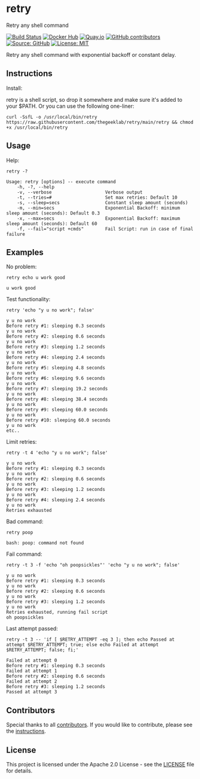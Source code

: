 # retry

Retry any shell command

[![Build Status](https://ci.thegeeklab.de/api/badges/thegeeklab/retry/status.svg)](https://ci.thegeeklab.de/repos/thegeeklab/retry)
[![Docker Hub](https://img.shields.io/badge/dockerhub-latest-blue.svg?logo=docker&logoColor=white)](https://hub.docker.com/r/thegeeklab/retry)
[![Quay.io](https://img.shields.io/badge/quay-latest-blue.svg?logo=docker&logoColor=white)](https://quay.io/repository/thegeeklab/retry)
[![GitHub contributors](https://img.shields.io/github/contributors/thegeeklab/retry)](https://github.com/thegeeklab/retry/graphs/contributors)
[![Source: GitHub](https://img.shields.io/badge/source-github-blue.svg?logo=github&logoColor=white)](https://github.com/thegeeklab/retry)
[![License: MIT](https://img.shields.io/github/license/thegeeklab/retry)](https://github.com/thegeeklab/retry/blob/main/LICENSE)

Retry any shell command with exponential backoff or constant delay.

## Instructions

Install:

retry is a shell script, so drop it somewhere and make sure it's added to your \$PATH. Or you can use the following one-liner:

```Shell
curl -SsfL -o /usr/local/bin/retry https://raw.githubusercontent.com/thegeeklab/retry/main/retry && chmod +x /usr/local/bin/retry
```

## Usage

Help:

```Shell
retry -?

Usage: retry [options] -- execute command
    -h, -?, --help
    -v, --verbose                    Verbose output
    -t, --tries=#                    Set max retries: Default 10
    -s, --sleep=secs                 Constant sleep amount (seconds)
    -m, --min=secs                   Exponential Backoff: minimum sleep amount (seconds): Default 0.3
    -x, --max=secs                   Exponential Backoff: maximum sleep amount (seconds): Default 60
    -f, --fail="script +cmds"        Fail Script: run in case of final failure
```

## Examples

No problem:

```Shell
retry echo u work good

u work good
```

Test functionality:

```Shell
retry 'echo "y u no work"; false'

y u no work
Before retry #1: sleeping 0.3 seconds
y u no work
Before retry #2: sleeping 0.6 seconds
y u no work
Before retry #3: sleeping 1.2 seconds
y u no work
Before retry #4: sleeping 2.4 seconds
y u no work
Before retry #5: sleeping 4.8 seconds
y u no work
Before retry #6: sleeping 9.6 seconds
y u no work
Before retry #7: sleeping 19.2 seconds
y u no work
Before retry #8: sleeping 38.4 seconds
y u no work
Before retry #9: sleeping 60.0 seconds
y u no work
Before retry #10: sleeping 60.0 seconds
y u no work
etc..
```

Limit retries:

```Shell
retry -t 4 'echo "y u no work"; false'

y u no work
Before retry #1: sleeping 0.3 seconds
y u no work
Before retry #2: sleeping 0.6 seconds
y u no work
Before retry #3: sleeping 1.2 seconds
y u no work
Before retry #4: sleeping 2.4 seconds
y u no work
Retries exhausted
```

Bad command:

```Shell
retry poop

bash: poop: command not found
```

Fail command:

```Shell
retry -t 3 -f 'echo "oh poopsickles"' 'echo "y u no work"; false'

y u no work
Before retry #1: sleeping 0.3 seconds
y u no work
Before retry #2: sleeping 0.6 seconds
y u no work
Before retry #3: sleeping 1.2 seconds
y u no work
Retries exhausted, running fail script
oh poopsickles
```

Last attempt passed:

```Shell
retry -t 3 -- 'if [ $RETRY_ATTEMPT -eq 3 ]; then echo Passed at attempt $RETRY_ATTEMPT; true; else echo Failed at attempt $RETRY_ATTEMPT; false; fi;'

Failed at attempt 0
Before retry #1: sleeping 0.3 seconds
Failed at attempt 1
Before retry #2: sleeping 0.6 seconds
Failed at attempt 2
Before retry #3: sleeping 1.2 seconds
Passed at attempt 3
```

## Contributors

Special thanks to all [contributors](https://github.com/thegeeklab/retry/graphs/contributors). If you would like to contribute, please see the [instructions](https://github.com/thegeeklab/retry/blob/main/CONTRIBUTING.md).

## License

This project is licensed under the Apache 2.0 License - see the [LICENSE](https://github.com/thegeeklab/retry/blob/main/LICENSE) file for details.
